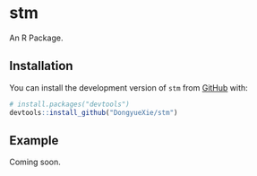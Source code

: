 
<!-- README.md is generated from README.Rmd. Please edit that file -->

# stm

<!-- badges: start -->
<!-- badges: end -->

An R Package.

## Installation

You can install the development version of `stm` from
[GitHub](https://github.com/) with:

``` r
# install.packages("devtools")
devtools::install_github("DongyueXie/stm")
```

## Example

Coming soon.
